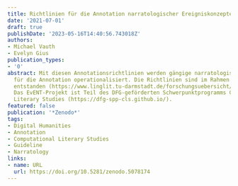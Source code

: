 ```yaml
---
title: Richtlinien für die Annotation narratologischer Ereigniskonzepte
date: '2021-07-01'
draft: true
publishDate: '2023-05-16T14:40:56.743018Z'
authors:
- Michael Vauth
- Evelyn Gius
publication_types:
- '0'
abstract: Mit diesen Annotationsrichtlinien werden gängige narratologische Ereigniskonzepte
  für die Annotation operationalisiert. Die Richtlinien sind im Rahmen des EvENT-Projekts
  entstanden (https://www.linglit.tu-darmstadt.de/forschungsuebersicht/index.de.jsp).
  Das EvENT-Projekt ist Teil des DFG-geförderten Schwerpunktprogramms Computational
  Literary Studies (https://dfg-spp-cls.github.io/).
featured: false
publication: '*Zenodo*'
tags:
- Digital Humanities
- Annotation
- Computational Literary Studies
- Guideline
- Narratology
links:
- name: URL
  url: https://doi.org/10.5281/zenodo.5078174
---
```


